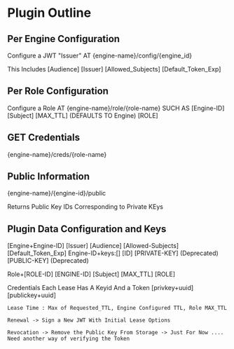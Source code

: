 # Plugin Outline 

## Per Engine Configuration 

Configure a JWT "Issuer"
AT 
{engine-name}/config/{engine_id}

This Includes 
[Audience]
[Issuer]
[Allowed_Subjects]
[Default_Token_Exp]

## Per Role Configuration

Configure a Role 
AT 
{engine-name}/role/{role-name}
SUCH AS 
[Engine-ID]
[Subject]
[MAX_TTL] (DEFAULTS TO Engine)
[ROLE]


## GET Credentials
{engine-name}/creds/{role-name}


## Public Information
{engine-name}/{engine-id}/public

Returns Public Key IDs Corresponding to Private KEys

## Plugin Data Configuration and Keys

[Engine+Engine-ID]
    [Issuer]
    [Audience]
    [Allowed-Subjects]
    [Default_Token_Exp]
Engine-ID+keys:[]
    [ID]
    [PRIVATE-KEY] (Deprecated)
    [PUBLIC-KEY] (Deprecated)

Role+[ROLE-ID]
    [ENGINE-ID]
    [Subject]
    [MAX_TTL]
    [ROLE]

Credentials
    Each Lease
        Has A Keyid
        And a Token
    [privkey+uuid]
    [publickey+uuid]

    Lease Time : Max of Requested_TTL, Engine Configured TTL, Role MAX_TTL

    Renewal -> Sign a New JWT With Initial Lease Options

    Revocation -> Remove the Public Key From Storage -> Just For Now .... Need another way of verifying the Token 




        


